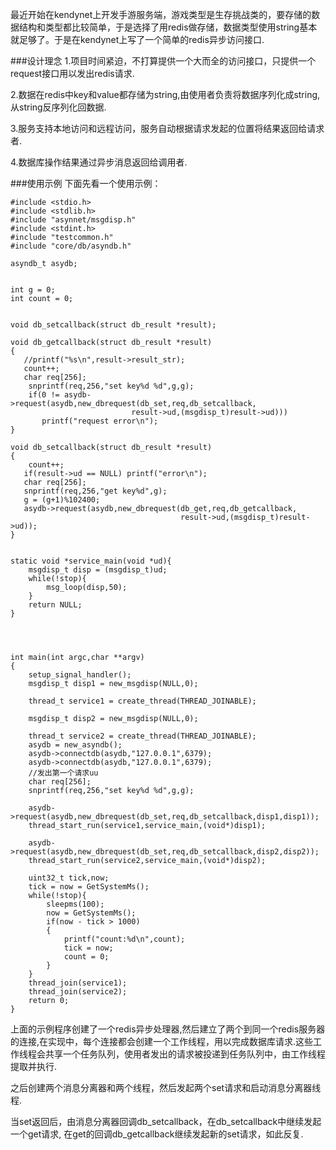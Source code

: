 
最近开始在kendynet上开发手游服务端，游戏类型是生存挑战类的，要存储的数据结构和类型都比较简单，于是选择了用redis做存储，数据类型使用string基本就足够了。于是在kendynet上写了一个简单的redis异步访问接口.

###设计理念
1.项目时间紧迫，不打算提供一个大而全的访问接口，只提供一个request接口用以发出redis请求.

2.数据在redis中key和value都存储为string,由使用者负责将数据序列化成string,从string反序列化回数据.

3.服务支持本地访问和远程访问，服务自动根据请求发起的位置将结果返回给请求者.

4.数据库操作结果通过异步消息返回给调用者.

###使用示例
下面先看一个使用示例：

    #include <stdio.h>
    #include <stdlib.h>
    #include "asynnet/msgdisp.h"
    #include <stdint.h>
    #include "testcommon.h"
    #include "core/db/asyndb.h"

    asyndb_t asydb;


    int g = 0;
    int count = 0;


    void db_setcallback(struct db_result *result);

    void db_getcallback(struct db_result *result)
    {
	   //printf("%s\n",result->result_str);
	   count++;
	   char req[256];
        snprintf(req,256,"set key%d %d",g,g);
        if(0 != asydb->request(asydb,new_dbrequest(db_set,req,db_setcallback,
                               result->ud,(msgdisp_t)result->ud)))
    	   printf("request error\n");
    }

    void db_setcallback(struct db_result *result)
    {
        count++;
	   if(result->ud == NULL) printf("error\n");
	   char req[256];
       snprintf(req,256,"get key%d",g);
       g = (g+1)%102400;
       asydb->request(asydb,new_dbrequest(db_get,req,db_getcallback,
										  result->ud,(msgdisp_t)result->ud));
    }


    static void *service_main(void *ud){
        msgdisp_t disp = (msgdisp_t)ud;
        while(!stop){
            msg_loop(disp,50);
        }
        return NULL;
    }




    int main(int argc,char **argv)
    {
        setup_signal_handler();
        msgdisp_t disp1 = new_msgdisp(NULL,0);

        thread_t service1 = create_thread(THREAD_JOINABLE);

        msgdisp_t disp2 = new_msgdisp(NULL,0);

        thread_t service2 = create_thread(THREAD_JOINABLE);    
        asydb = new_asyndb();
        asydb->connectdb(asydb,"127.0.0.1",6379);
        asydb->connectdb(asydb,"127.0.0.1",6379);
        //发出第一个请求uu
        char req[256];
        snprintf(req,256,"set key%d %d",g,g);
    
        asydb->request(asydb,new_dbrequest(db_set,req,db_setcallback,disp1,disp1));
        thread_start_run(service1,service_main,(void*)disp1);

        asydb->request(asydb,new_dbrequest(db_set,req,db_setcallback,disp2,disp2));
        thread_start_run(service2,service_main,(void*)disp2);    
    
        uint32_t tick,now;
        tick = now = GetSystemMs();
        while(!stop){
            sleepms(100);
            now = GetSystemMs();
            if(now - tick > 1000)
            {
                printf("count:%d\n",count);
                tick = now;
                count = 0;
            }
        }
        thread_join(service1);
        thread_join(service2);
        return 0;
    }

上面的示例程序创建了一个redis异步处理器,然后建立了两个到同一个redis服务器的连接,在实现中，每个连接都会创建一个工作线程，用以完成数据库请求.这些工作线程会共享一个任务队列，使用者发出的请求被投递到任务队列中，由工作线程提取并执行.

之后创建两个消息分离器和两个线程，然后发起两个set请求和启动消息分离器线程.

当set返回后，由消息分离器回调db_setcallback，在db_setcallback中继续发起一个get请求,
在get的回调db_getcallback继续发起新的set请求，如此反复.
